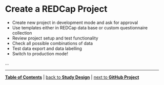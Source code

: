 # Create a REDCap Project

- Create new project in development mode and ask for approval
- Use templates either in REDCap data base or custom questionnaire collection
- Review project setup and test functionality 
- Check all possible combinations of data
- Test data export and data labelling
- Switch to production mode!

...

<!-- @Christoph/Josephine: Please elaborate on this issue (here and/or in the Wiki)! -->

---

[**Table of Contents**](#README.md) | [back to **Study Design**](03_Study_design.md) | [next to **GitHub Project**](05_GitHub_project.md)
